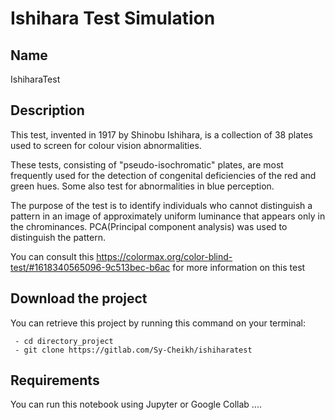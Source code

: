 # Ishihara Test Simulation





## Name
IshiharaTest


## Description

This test, invented in 1917 by Shinobu Ishihara, is a collection of 38 plates used to screen for colour vision abnormalities.

These tests, consisting of "pseudo-isochromatic" plates, are most frequently used for the detection of congenital deficiencies of the red and green hues. Some also test for abnormalities in blue perception. 

The purpose of the test is to identify individuals who cannot distinguish a pattern in an image of approximately uniform luminance that appears only in the chrominances. PCA(Principal component analysis) was used to distinguish the pattern.


You can consult this https://colormax.org/color-blind-test/#1618340565096-9c513bec-b6ac for more information on this test




## Download the project

You can retrieve this project by running this command on your terminal:
 

     - cd directory_project
     - git clone https://gitlab.com/Sy-Cheikh/ishiharatest

## Requirements

 You can run this notebook using Jupyter or Google Collab ....
